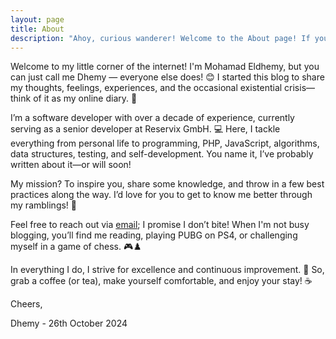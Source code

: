 ```yaml
---
layout: page
title: About
description: "Ahoy, curious wanderer! Welcome to the About page! If you're after tales of adventure and intrigue, this isn’t it. But if awkward moments and questionable life choices interest you, you’re in for a treat!"
---
```


Welcome to my little corner of the internet! I'm Mohamad Eldhemy, but you can just call me Dhemy — everyone else does!
😊
I started this blog to share my thoughts, feelings, experiences, and the occasional existential crisis—think of it as my
online diary. 📖

I’m a software developer with over a decade of experience, currently serving as a senior developer at Reservix GmbH. 💻
Here, I tackle everything from personal life to programming, PHP, JavaScript, algorithms, data structures, testing, and
self-development. You name it, I’ve probably written about it—or will soon!

My mission? To inspire you, share some knowledge, and throw in a few best practices along the way. I’d love for you to
get to know me better through my ramblings! 🤗

Feel free to reach out via [email](mailto:imdhemy@gmail.com); I promise I don’t bite! When I'm not busy blogging,
you’ll
find me reading, playing PUBG on PS4, or challenging myself in a game of chess. 🎮♟️

In everything I do, I strive for excellence and continuous improvement. 🌟 So, grab a coffee (or tea), make yourself
comfortable, and enjoy your stay! ☕️

Cheers,

Dhemy - 26th October 2024
